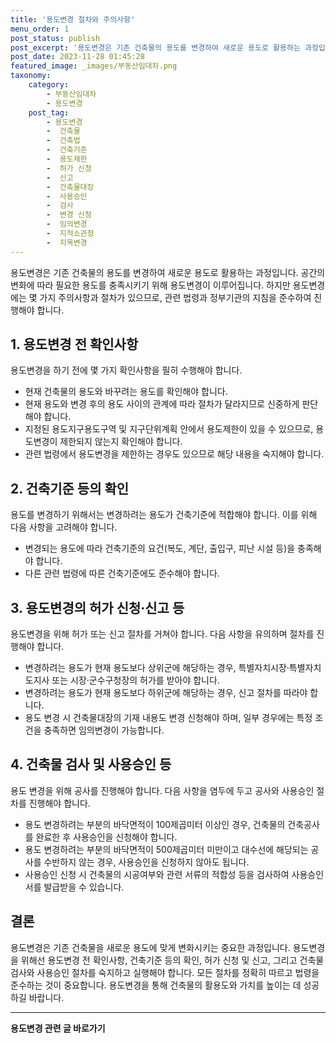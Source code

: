 ```yaml
---
title: '용도변경 절차와 주의사항'
menu_order: 1
post_status: publish
post_excerpt: '용도변경은 기존 건축물의 용도를 변경하여 새로운 용도로 활용하는 과정입니다. 공간의 변화에 따라 필요한 용도를 충족시키기 위해 용도변경이 이루어집니다. 하지만 용도변경에는 몇 가지 주의사항과 절차가 있으므로, 관련 법령과 정부기관의 지침을 준수하여 진행해야 합니다.'
post_date: 2023-11-28 01:45:28
featured_image: _images/부동산임대차.png
taxonomy:
    category:
        - 부동산임대차
        - 용도변경
    post_tag:
        - 용도변경
        -  건축물
        -  건축법
        -  건축기준
        -  용도제한
        -  허가 신청
        -  신고
        -  건축물대장
        -  사용승인
        -  검사
        -  변경 신청
        -  임의변경
        -  지적소관청
        -  지목변경
---
```



용도변경은 기존 건축물의 용도를 변경하여 새로운 용도로 활용하는 과정입니다. 공간의 변화에 따라 필요한 용도를 충족시키기 위해 용도변경이 이루어집니다. 하지만 용도변경에는 몇 가지 주의사항과 절차가 있으므로, 관련 법령과 정부기관의 지침을 준수하여 진행해야 합니다.

## 1. 용도변경 전 확인사항

용도변경을 하기 전에 몇 가지 확인사항을 필히 수행해야 합니다. 

- 현재 건축물의 용도와 바꾸려는 용도를 확인해야 합니다.
- 현재 용도와 변경 후의 용도 사이의 관계에 따라 절차가 달라지므로 신중하게 판단해야 합니다.
- 지정된 용도지구용도구역 및 지구단위계획 안에서 용도제한이 있을 수 있으므로, 용도변경이 제한되지 않는지 확인해야 합니다.
- 관련 법령에서 용도변경을 제한하는 경우도 있으므로 해당 내용을 숙지해야 합니다.

## 2. 건축기준 등의 확인

용도를 변경하기 위해서는 변경하려는 용도가 건축기준에 적합해야 합니다. 이를 위해 다음 사항을 고려해야 합니다.

- 변경되는 용도에 따라 건축기준의 요건(복도, 계단, 출입구, 피난 시설 등)을 충족해야 합니다.
- 다른 관련 법령에 따른 건축기준에도 준수해야 합니다.

## 3. 용도변경의 허가 신청·신고 등

용도변경을 위해 허가 또는 신고 절차를 거쳐야 합니다. 다음 사항을 유의하며 절차를 진행해야 합니다.

- 변경하려는 용도가 현재 용도보다 상위군에 해당하는 경우, 특별자치시장·특별자치도지사 또는 시장·군수구청장의 허가를 받아야 합니다.
- 변경하려는 용도가 현재 용도보다 하위군에 해당하는 경우, 신고 절차를 따라야 합니다.
- 용도 변경 시 건축물대장의 기재 내용도 변경 신청해야 하며, 일부 경우에는 특정 조건을 충족하면 임의변경이 가능합니다.

## 4. 건축물 검사 및 사용승인 등

용도 변경을 위해 공사를 진행해야 합니다. 다음 사항을 염두에 두고 공사와 사용승인 절차를 진행해야 합니다.

- 용도 변경하려는 부분의 바닥면적이 100제곱미터 이상인 경우, 건축물의 건축공사를 완료한 후 사용승인을 신청해야 합니다.
- 용도 변경하려는 부분의 바닥면적이 500제곱미터 미만이고 대수선에 해당되는 공사를 수반하지 않는 경우, 사용승인을 신청하지 않아도 됩니다.
- 사용승인 신청 시 건축물의 시공여부와 관련 서류의 적합성 등을 검사하여 사용승인서를 발급받을 수 있습니다.

## 결론

용도변경은 기존 건축물을 새로운 용도에 맞게 변화시키는 중요한 과정입니다. 용도변경을 위해선 용도변경 전 확인사항, 건축기준 등의 확인, 허가 신청 및 신고, 그리고 건축물 검사와 사용승인 절차를 숙지하고 실행해야 합니다. 모든 절차를 정확히 따르고 법령을 준수하는 것이 중요합니다. 용도변경을 통해 건축물의 활용도와 가치를 높이는 데 성공하길 바랍니다.
<!-- wp:separator -->
<hr class="wp-block-separator has-alpha-channel-opacity"/>
<!-- /wp:separator -->

<!-- wp:group {"backgroundColor":"base","layout":{"type":"constrained"}} -->
<div class="wp-block-group has-base-background-color has-background"><!-- wp:paragraph {"align":"center","fontSize":"medium"} -->
<p class="has-text-align-center has-large-font-size"><strong>용도변경 관련 글 바로가기</strong></p>
<!-- /wp:paragraph -->


<!-- wp:latest-posts
{"categories":[{"id":27339,"count":19,"description":"","link":"https://uknowlaw.com/category/%ec%9a%a9%eb%8f%84%eb%b3%80%ea%b2%bd/","name":"용도변경","slug":"용도변경","taxonomy":"category","parent":0,"meta":[],"_links":{"self":[{"href":"https://uknowlaw.com/wp-json/wp/v2/categories/27339"}],"collection":[{"href":"https://uknowlaw.com/wp-json/wp/v2/categories"}],"about":[{"href":"https://uknowlaw.com/wp-json/wp/v2/taxonomies/category"}],"wp:post_type":[{"href":"https://uknowlaw.com/wp-json/wp/v2/posts?categories=27339"}],"curies":[{"name":"wp","href":"https://api.w.org/{rel}","templated":true}]}}],"postsToShow":100,"excerptLength":28,"postLayout":"grid","columns":2,"featuredImageAlign":"left","featuredImageSizeSlug":"large","fontSize":"small"} /--></div>
<!-- /wp:group -->